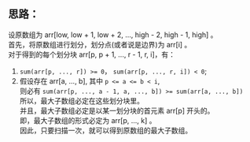 ## 思路：
设原数组为 arr[low, low + 1, low + 2, ..., high - 2, high - 1, high] 。  
首先，将原数组进行划分，划分点(或者说是边界)为 arr[i] 。  
对于得到的每个划分块 arr[p, p + 1, ..., r - 1, r, i]，有：  
1. `sum(arr[p, ..., r]) >= 0`， `sum(arr[p, ..., r, i]) < 0`;  
2. 假设存在 arr[a, ..., b], 其中 `p <= a <= b < i`,  
  则必有 `sum(arr[p, ..., a - 1, a, ..., b]) >= sum(arr[a, ..., b])`  
所以，最大子数组必定在这些划分块里。  
并且，最大子数组必定是以某一划分块的首元素 arr[p] 开头的。  
即，最大子数组的形式必定为 arr[p, ..., k] 。  
因此，只要扫描一次，就可以得到原数组的最大子数组。
